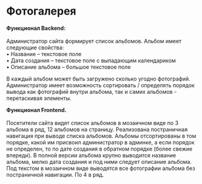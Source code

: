 <h1>Фотогалерея</h1>

<strong>Функционал Backend:</strong>
<br>
<br>
Администратор сайта формирует список альбомов. Альбом имеет следующие свойства: <br>
• Название – текстовое поле <br>
• Дата создания – текстовое поле с выпадающим календариком<br>
• Описание альбома – большое текстовое поле <br>

В каждый альбом может быть загружено сколько угодно фотографий. 
Администратор имеет возможность сортировать / определять порядок вывода как фотографий внутри альбома, так и самих альбомов - перетаскивая элементы.

<strong>Функционал Frontend.</strong>
<br>
<br>
Посетители сайта видят список альбомов в мозаичном виде по 3 альбома в ряд, 12 альбомов на страницу. Реализована постраничная навигация при выводе списка альбомов.
Альбомы отсортированы в том порядке, какой им присвоил администратор в админке, а если порядок не определен, то по дате создания в обратном порядке (более свежие впереди).
В полной версии альбома крупно выводится название альбома, мелко дата создания и под ними следует описание альбома.
Под текстом в мозаичном виде выводятся все фотографии альбома без постраничной навигации. По 4 в ряд. 
